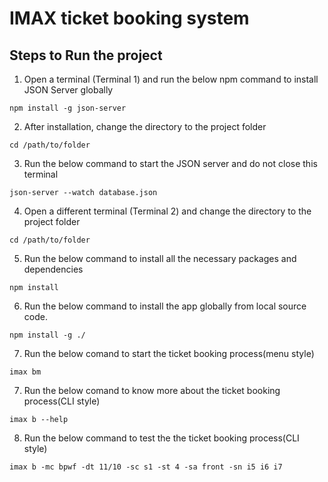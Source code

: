 # IMAX ticket booking system

## Steps to Run the project

1. Open a terminal (Terminal 1) and run the below npm command to install JSON Server globally 
```
npm install -g json-server
```

2. After installation, change the directory to the project folder
```
cd /path/to/folder
```

3. Run the below command to start the JSON server and do not close this terminal
```
json-server --watch database.json
```

4. Open a different terminal (Terminal 2) and change the directory to the project folder
```
cd /path/to/folder
```

5. Run the below command to install all the necessary packages and dependencies
```
npm install
```

6. Run the below command to install the app globally from local source code.
```
npm install -g ./
```

7. Run the below comand to start the ticket booking process(menu style)
```
imax bm
```

7. Run the below comand to know more about the ticket booking process(CLI style)
```
imax b --help
```

8. Run the below command to test the the ticket booking process(CLI style)
```
imax b -mc bpwf -dt 11/10 -sc s1 -st 4 -sa front -sn i5 i6 i7
```


